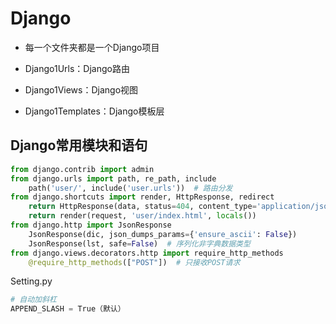 # Django

- 每一个文件夹都是一个Django项目

- Django1Urls：Django路由

- Django1Views：Django视图

- Django1Templates：Django模板层

## Django常用模块和语句

~~~python
from django.contrib import admin
from django.urls import path, re_path, include
	path('user/', include('user.urls'))  # 路由分发
from django.shortcuts import render, HttpResponse, redirect
	return HttpResponse(data, status=404, content_type='application/json')
	return render(request, 'user/index.html', locals())
from django.http import JsonResponse
	JsonResponse(dic, json_dumps_params={'ensure_ascii': False})
    JsonResponse(lst, safe=False)  # 序列化非字典数据类型
from django.views.decorators.http import require_http_methods
	@require_http_methods(["POST"])  # 只接收POST请求

~~~

Setting.py

~~~python
# 自动加斜杠
APPEND_SLASH = True（默认）

~~~

